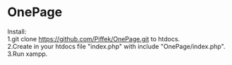 # OnePage

Install:<br>
1.git clone https://github.com/Piffek/OnePage.git to htdocs.<br>
2.Create in your htdocs file "index.php" with include "OnePage/index.php". <br>
3.Run xampp.
